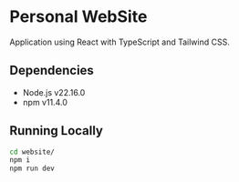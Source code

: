 # Personal WebSite

Application using React with TypeScript and Tailwind CSS.

## Dependencies

- Node.js v22.16.0
- npm v11.4.0

## Running Locally

```sh
cd website/
npm i
npm run dev
```
